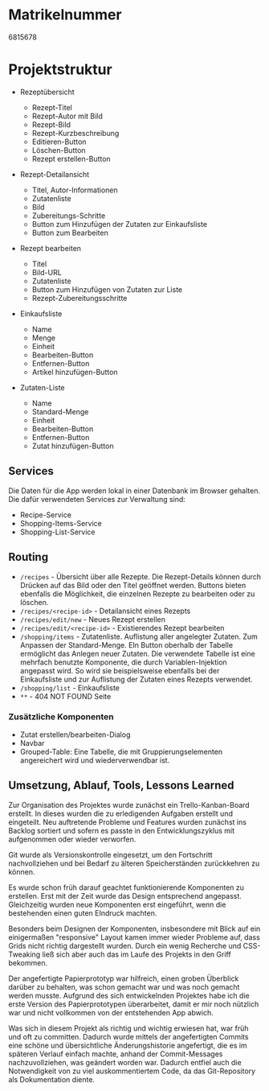 # Matrikelnummer

6815678

# Projektstruktur

* Rezeptübersicht

  * Rezept-Titel
  * Rezept-Autor mit Bild
  * Rezept-Bild
  * Rezept-Kurzbeschreibung
  * Editieren-Button
  * Löschen-Button
  * Rezept erstellen-Button

* Rezept-Detailansicht

  * Titel, Autor-Informationen
  * Zutatenliste
  * Bild
  * Zubereitungs-Schritte
  * Button zum Hinzufügen der Zutaten zur Einkaufsliste
  * Button zum Bearbeiten

* Rezept bearbeiten

  * Titel
  * Bild-URL
  * Zutatenliste
  * Button zum Hinzufügen von Zutaten zur Liste
  * Rezept-Zubereitungsschritte

* Einkaufsliste

  * Name
  * Menge
  * Einheit
  * Bearbeiten-Button
  * Entfernen-Button
  * Artikel hinzufügen-Button

* Zutaten-Liste

  * Name
  * Standard-Menge
  * Einheit
  * Bearbeiten-Button
  * Entfernen-Button
  * Zutat hinzufügen-Button

## Services

Die Daten für die App werden lokal in einer Datenbank im Browser gehalten. Die dafür verwendeten Services zur Verwaltung sind:

* Recipe-Service
* Shopping-Items-Service
* Shopping-List-Service

## Routing

* `/recipes` - Übersicht über alle Rezepte. Die Rezept-Details können durch Drücken auf das Bild oder den Titel geöffnet werden. Buttons bieten ebenfalls die Möglichkeit, die einzelnen Rezepte zu bearbeiten oder zu löschen.
* `/recipes/<recipe-id>` - Detailansicht eines Rezepts
* `/recipes/edit/new` - Neues Rezept erstellen
* `/recipes/edit/<recipe-id>` - Existierendes Rezept bearbeiten
* `/shopping/items` - Zutatenliste. Auflistung aller angelegter Zutaten. Zum Anpassen der Standard-Menge. EIn Button oberhalb der Tabelle ermöglicht das Anlegen neuer Zutaten. Die verwendete Tabelle ist eine mehrfach benutzte Komponente, die durch Variablen-Injektion angepasst wird. So wird sie beispielsweise ebenfalls bei der Einkaufsliste und zur Auflistung der Zutaten eines Rezepts verwendet.
* `/shopping/list` - Einkaufsliste
* `**` - 404 NOT FOUND Seite

### Zusätzliche Komponenten

* Zutat erstellen/bearbeiten-Dialog
* Navbar
* Grouped-Table: Eine Tabelle, die mit Gruppierungselementen angereichert wird und wiederverwendbar ist.

## Umsetzung, Ablauf, Tools, Lessons Learned

Zur Organisation des Projektes wurde zunächst ein Trello-Kanban-Board erstellt. In dieses wurden die zu erledigenden Aufgaben erstellt und eingeteilt. Neu auftretende Probleme und Features wurden zunächst ins Backlog sortiert und sofern es passte in den Entwicklungszyklus mit aufgenommen oder wieder verworfen.

Git wurde als Versionskontrolle eingesetzt, um den Fortschritt nachvollziehen und bei Bedarf zu älteren Speicherständen zurückkehren zu können.

Es wurde schon früh darauf geachtet funktionierende Komponenten zu erstellen. Erst mit der Zeit wurde das Design entsprechend angepasst. Gleichzeitig wurden neue Komponenten erst eingeführt, wenn die bestehenden einen guten EIndruck machten.

Besonders beim Designen der Komponenten, insbesondere mit Blick auf ein einigermaßen "responsive" Layout kamen immer wieder Probleme auf, dass Grids nicht richtig dargestellt wurden. Durch ein wenig Recherche und CSS-Tweaking ließ sich aber auch das im Laufe des Projekts in den Griff bekommen.

Der angefertigte Papierprototyp war hilfreich, einen groben Überblick darüber zu behalten, was schon gemacht war und was noch gemacht werden musste. Aufgrund des sich entwickelnden Projektes habe ich die erste Version des Papierprototypen überarbeitet, damit er mir noch nützlich war und nicht vollkommen von der entstehenden App abwich.

Was sich in diesem Projekt als richtig und wichtig erwiesen hat, war früh und oft zu committen. Dadurch wurde mittels der angefertigten Commits eine schöne und übersichtliche Änderungshistorie angefertigt, die es im späteren Verlauf einfach machte, anhand der Commit-Messages nachzuvollziehen, was geändert worden war. Dadurch entfiel auch die Notwendigkeit von zu viel auskommentiertem Code, da das Git-Repository als Dokumentation diente.
